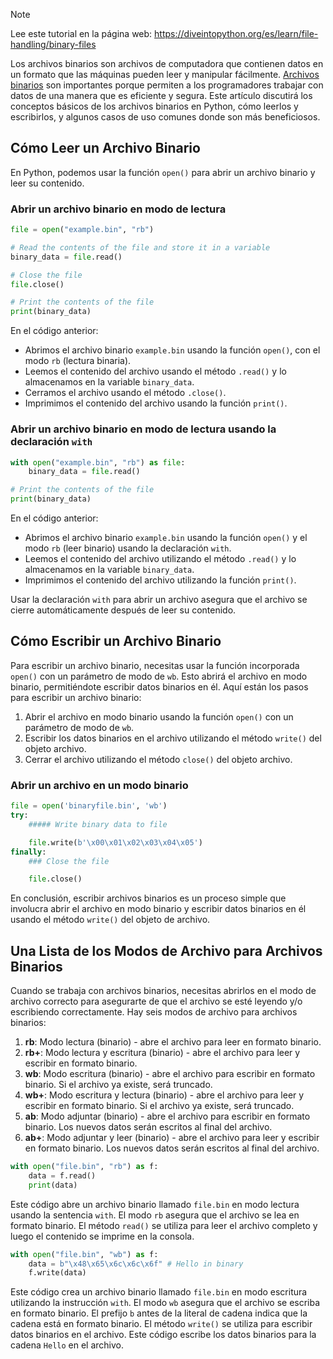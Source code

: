 > [!NOTE]
> Lee este tutorial en la página web: https://diveintopython.org/es/learn/file-handling/binary-files

Los archivos binarios son archivos de computadora que contienen datos en un formato que las máquinas pueden leer y manipular fácilmente. [Archivos binarios](https://en.wikipedia.org/wiki/Binary_file) son importantes porque permiten a los programadores trabajar con datos de una manera que es eficiente y segura. Este artículo discutirá los conceptos básicos de los archivos binarios en Python, cómo leerlos y escribirlos, y algunos casos de uso comunes donde son más beneficiosos.

## Cómo Leer un Archivo Binario

En Python, podemos usar la función `open()` para abrir un archivo binario y leer su contenido.

### Abrir un archivo binario en modo de lectura

```python
file = open("example.bin", "rb")

# Read the contents of the file and store it in a variable
binary_data = file.read()

# Close the file
file.close()

# Print the contents of the file
print(binary_data)
```

En el código anterior:

- Abrimos el archivo binario `example.bin` usando la función `open()`, con el modo `rb` (lectura binaria).
- Leemos el contenido del archivo usando el método `.read()` y lo almacenamos en la variable `binary_data`.
- Cerramos el archivo usando el método `.close()`.
- Imprimimos el contenido del archivo usando la función `print()`.

### Abrir un archivo binario en modo de lectura usando la declaración `with`

```python
with open("example.bin", "rb") as file:
    binary_data = file.read()

# Print the contents of the file
print(binary_data)
```

En el código anterior:

- Abrimos el archivo binario `example.bin` usando la función `open()` y el modo `rb` (leer binario) usando la declaración `with`.
- Leemos el contenido del archivo utilizando el método `.read()` y lo almacenamos en la variable `binary_data`.
- Imprimimos el contenido del archivo utilizando la función `print()`.

Usar la declaración `with` para abrir un archivo asegura que el archivo se cierre automáticamente después de leer su contenido.

## Cómo Escribir un Archivo Binario

Para escribir un archivo binario, necesitas usar la función incorporada `open()` con un parámetro de modo de `wb`. Esto abrirá el archivo en modo binario, permitiéndote escribir datos binarios en él. Aquí están los pasos para escribir un archivo binario:

1. Abrir el archivo en modo binario usando la función `open()` con un parámetro de modo de `wb`.
2. Escribir los datos binarios en el archivo utilizando el método `write()` del objeto archivo.
3. Cerrar el archivo utilizando el método `close()` del objeto archivo.

### Abrir un archivo en un modo binario

```python
file = open('binaryfile.bin', 'wb')
try:
    ##### Write binary data to file

    file.write(b'\x00\x01\x02\x03\x04\x05')
finally:
    ### Close the file

    file.close()
```

En conclusión, escribir archivos binarios es un proceso simple que involucra abrir el archivo en modo binario y escribir datos binarios en él usando el método `write()` del objeto de archivo.

## Una Lista de los Modos de Archivo para Archivos Binarios

Cuando se trabaja con archivos binarios, necesitas abrirlos en el modo de archivo correcto para asegurarte de que el archivo se esté leyendo y/o escribiendo correctamente. Hay seis modos de archivo para archivos binarios:

1. **rb**: Modo lectura (binario) - abre el archivo para leer en formato binario.
2. **rb+**: Modo lectura y escritura (binario) - abre el archivo para leer y escribir en formato binario.
3. **wb**: Modo escritura (binario) - abre el archivo para escribir en formato binario. Si el archivo ya existe, será truncado.
4. **wb+**: Modo escritura y lectura (binario) - abre el archivo para leer y escribir en formato binario. Si el archivo ya existe, será truncado.
5. **ab**: Modo adjuntar (binario) - abre el archivo para escribir en formato binario. Los nuevos datos serán escritos al final del archivo.
6. **ab+**: Modo adjuntar y leer (binario) - abre el archivo para leer y escribir en formato binario. Los nuevos datos serán escritos al final del archivo.

```python
with open("file.bin", "rb") as f:
    data = f.read()
    print(data)
```

Este código abre un archivo binario llamado `file.bin` en modo lectura usando la sentencia `with`. El modo `rb` asegura que el archivo se lea en formato binario. El método `read()` se utiliza para leer el archivo completo y luego el contenido se imprime en la consola.

```python
with open("file.bin", "wb") as f:
    data = b"\x48\x65\x6c\x6c\x6f" # Hello in binary
    f.write(data)
```

Este código crea un archivo binario llamado `file.bin` en modo escritura utilizando la instrucción `with`. El modo `wb` asegura que el archivo se escriba en formato binario. El prefijo `b` antes de la literal de cadena indica que la cadena está en formato binario. El método `write()` se utiliza para escribir datos binarios en el archivo. Este código escribe los datos binarios para la cadena `Hello` en el archivo.
